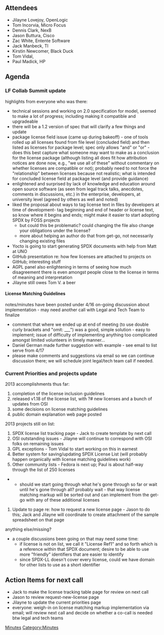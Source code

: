 ## Attendees

  - Jilayne Lovejoy, OpenLogic
  - Tom Incorvia, Micro Focus
  - Dennis Clark, NexB
  - Jason Buttura, Cisco
  - Zac White, Entente Software
  - Jack Manbeck, TI
  - Kirstin Newcomer, Black Duck
  - Tom Vidal,
  - Paul Madick, HP

## Agenda

### LF Collab Summit update

highlights from everyone who was there:

  - technical sessions and working on 2.0 specification for model,
    seemed to make a lot of progress; including making it compatible and
    upgradeable
  - there will be a 1.2 version of spec that will clarify a few things
    and update
  - package license field issue (came up during bakeoff) - one of tools
    rolled up all licenses found from file level (concluded field) and
    then listed as licenses for package level; spec only allows "and" or
    "or" - does this best capture what someone may want to make as a
    conclusion for the license package (although listing all does fit
    how attribution notices are done now, e.g., "we use all of these"
    without commentary on whether licenses are compatible or not);
    probably need to not force the "relationship" between licenses
    because not realistic; what is intended for concluded license field
    at package level (and provide guidance)
  - enlightened and surprised by lack of knowledge and education around
    open source software (as seen from legal track talks, anecdotes,
    comments in discussions, etc.) in the enterprise, developers, at
    university level (agreed by others as well and noted)
  - liked the proposal about ways to tag license text in files by
    developers at time of development- tag beginning and end of header
    or license text, so know where it begins and ends; might make it
    easier to start adopting SPDX by FOSS projects
      - but could this be problematic? could changing the file also
        change your obligations under the license?
      - more about helping an author do that from get-go, not
        necessarily changing existing files
  - Yocto is going to start generating SPDX documents with help from
    Matt at UNO
  - GitHub presentation re: how few licenses are attached to projects on
    GitHub; interesting stuff
  - AGPL panel also enlightening in terms of seeing how much
    disagreement there is even amongst people close to the license in
    terms of meaning and interpretation
  - Jilayne still owes Tom V. a beer

#### License Matching Guidelines

notes/minutes have been posted under 4/16 on-going discussion about
implementation - may need another call with Legal and Tech Team to
finalize

  - comment that where we ended up at end of meeting (to use double
    curly brackets and "omit: \_\_\_") was a good, simple solution -
    easy to implement; issue of difficulty of implementing anything too
    complicated amongst limited volunteers in timely manner...
  - Daniel German made further suggestion with example - see email to
    list serve from 4/17
  - please make comments and suggestions via email so we can continue
    discussion there; we will schedule joint legal/tech team call if
    needed.

### Current Priorities and projects update

2013 accomplishments thus far:

1.  completion of the license inclusion guidelines
2.  released v1.18 of the license list, with ?\# new licenses and a
    bunch of updates from OSI
3.  some decisions on license matching guidelines
4.  public domain explanation web page posted

2013 projects still on list:

1.  SPDX license list tracking page - Jack to create template by next
    call
2.  OSI outstanding issues - Jilayne will continue to correspond with
    OSI folks on remaining issues
3.  GPL exceptions - Tom Vidal to start working on this in earnest
4.  Better system for saving/updating SPDX License List (will probably
    happen organically with license matching guidelines work)
5.  Other community lists - Fedora is next up; Paul is about half-way
    through the list of 250 licenses

<!-- end list -->

  -   - should we start going through what he's gone through so far or
        wait until he's gone through all? probably wait - that way
        license matching markup will be sorted out and can implement
        from the get-go with any of these additional licenses

<!-- end list -->

1.  Update to page re: how to request a new license page - Jason to do
    this; Jack and Jilayne will coordinate to create attachment of the
    sample spreadsheet on that page

anything else/missing?

  - a couple discussions been going on that may need some time:
      - if license is not on list, we call it "License Ref1" and so
        forth which is a reference within that SPDX document; desire to
        be able to use more "friendly" identifiers that are easier to
        identify
      - since SPDX-LL doesn't cover every license, could we have domain
        for other lists to use as a short identifier

## Action Items for next call

  - Jack to make the license tracking table page for review on next call
  - Jason to review request-new-license page
  - Jilayne to update the current priorities page
  - everyone: weigh-in on license matching markup implementation via
    email; will review next call and decide on whether a co-call is
    needed btw legal and tech teams

[Minutes](Category:Legal "wikilink")
[Category:Minutes](Category:Minutes "wikilink")
